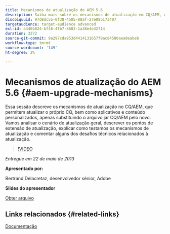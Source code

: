 ```yaml
---
title: Mecanismos de atualização do AEM 5.6
description: Saiba mais sobre os mecanismos de atualização em CQ/AEM, que permite atualizar o próprio CQ, bem como aplicativos e conteúdo personalizados, apenas substituindo o arquivo jar CQ/AEM pelo novo. Vamos analisar o cenário de atualização geral, descrever os pontos de extensão de atualização, explicar como testamos os mecanismos de atualização e comentar alguns dos desafios técnicos relacionados à atualização.
discoiquuid: 97d8dc55-0f38-4505-88af-27e08b173407
targetaudience: target-audience advanced
exl-id: a440b824-bf46-4fb7-8683-1a38e4e32f14
duration: 3272
source-git-commit: 9a297cda953d4414131657f9ac84580aea0eabeb
workflow-type: tm+mt
source-wordcount: '149'
ht-degree: 2%

---
```


# Mecanismos de atualização do AEM 5.6 {#aem-upgrade-mechanisms}

Essa sessão descreve os mecanismos de atualização no CQ/AEM, que permitem atualizar o próprio CQ, bem como aplicativos e conteúdo personalizados, apenas substituindo o arquivo jar CQ/AEM pelo novo. Vamos analisar o cenário de atualização geral, descrever os pontos de extensão de atualização, explicar como testamos os mecanismos de atualização e comentar alguns dos desafios técnicos relacionados à atualização.

>[!VIDEO](https://video.tv.adobe.com/v/19576/?quality=9)

*Entregue em 22 de maio de 2013*

**Apresentado por:**

Bertrand Delacretaz, desenvolvedor sênior, Adobe

**Slides do apresentador**

[Obter arquivo](assets/cqgems-bdelacretaz-cq-upgrades-2013-05-22.pdf)

## Links relacionados {#related-links}

[Documentação](https://docs.adobe.com/docs/en/cq/current/deploying/upgrading.html)

<!--
[Get back to the Overview](https://helpx.adobe.com/experience-manager/kt/eseminars/gems/aem-index.html)
-->
